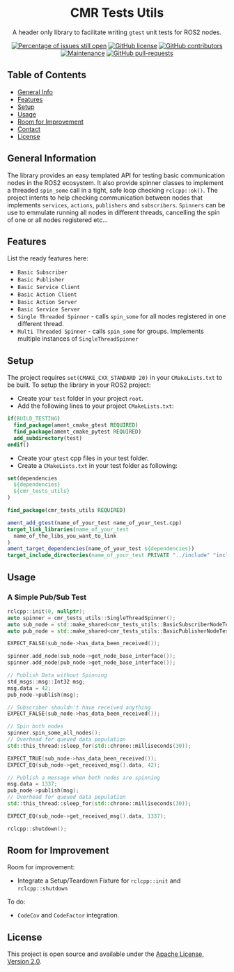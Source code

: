 <div align="center">

# CMR Tests Utils

A header only library to facilitate writing `gtest` unit tests for ROS2 nodes.

</div>

<div align="center">

[![Percentage of issues still open](http://isitmaintained.com/badge/open/cmrobotics/cmr_tests_utils.svg)](http://isitmaintained.com/project/cmrobotics/cmr_tests_utils "Percentage of issues still open")
[![GitHub license](https://img.shields.io/github/license/cmrobotics/cmr_tests_utils.svg)](https://github.com/cmrobotics/cmr_tests_utils/blob/galactic-devel/LICENSE)
[![GitHub contributors](https://img.shields.io/github/contributors/cmrobotics/cmr_tests_utils.svg)](https://GitHub.com/cmrobotics/cmr_tests_utils/graphs/contributors/)
[![Maintenance](https://img.shields.io/badge/Maintained%3F-yes-green.svg)](https://GitHub.com/Naereen/StrapDown.js/graphs/commit-activity)
[![GitHub pull-requests](https://img.shields.io/github/issues-pr/Naereen/StrapDown.js.svg)](https://GitHub.com/Naereen/StrapDown.js/pull/)

</div>


## Table of Contents
* [General Info](#general-information)
* [Features](#features)
* [Setup](#setup)
* [Usage](#usage)
* [Room for Improvement](#room-for-improvement)
* [Contact](#contact)
* [License](#license)


## General Information

The library provides an easy templated API for testing basic communication nodes in the ROS2 ecosystem. It also provide spinner classes to implement a threaded `spin_some` call in a tight, safe loop checking `rclcpp::ok()`. The project intents to help checking communication between nodes that implements `services`, `actions`, `publishers` and `subscribers`. `Spinners` can be use to emmulate running all nodes in different threads, cancelling the spin of one or all nodes registered etc... 


## Features
List the ready features here:
- `Basic Subscriber`
- `Basic Publisher`
- `Basic Service Client`
- `Basic Action Client`
- `Basic Action Server`
- `Basic Service Server`
- `Single Threaded Spinner` - calls `spin_some` for all nodes registered in one different thread.
- `Multi Threaded Spinner` - calls `spin_some` for groups. Implements multiple instances of `SingleThreadSpinner`


## Setup

The project requires `set(CMAKE_CXX_STANDARD 20)` in your `CMakeLists.txt` to be built. To setup the library in your ROS2 project:

- Create your `test` folder in your project `root`.
- Add the following lines to your project `CMakeLists.txt`:
```cmake
if(BUILD_TESTING)
  find_package(ament_cmake_gtest REQUIRED)
  find_package(ament_cmake_pytest REQUIRED)
  add_subdirectory(test)
endif()
```
- Create your `gtest` cpp files in your test folder.
- Create a `CMakeLists.txt` in your test folder as following:
```cmake
set(dependencies
  ${dependencies}
  ${cmr_tests_utils}
)

find_package(cmr_tests_utils REQUIRED)

ament_add_gtest(name_of_your_test name_of_your_test.cpp)
target_link_libraries(name_of_your_test
  name_of_the_libs_you_want_to_link
)
ament_target_dependencies(name_of_your_test ${dependencies})
target_include_directories(name_of_your_test PRIVATE "../include" "include" ${cmr_tests_utils_INCLUDE_DIRS})
```

## Usage

### A Simple Pub/Sub Test
```cpp
rclcpp::init(0, nullptr);
auto spinner = cmr_tests_utils::SingleThreadSpinner();
auto sub_node = std::make_shared<cmr_tests_utils::BasicSubscriberNodeTest<std_msgs::msg::Int32>>("sub_test_node", "test_topic");
auto pub_node = std::make_shared<cmr_tests_utils::BasicPublisherNodeTest<std_msgs::msg::Int32>>("pub_test_node", "test_topic", false, 100);

EXPECT_FALSE(sub_node->has_data_been_received());

spinner.add_node(sub_node->get_node_base_interface());
spinner.add_node(pub_node->get_node_base_interface());

// Publish Data without Spinning
std_msgs::msg::Int32 msg;
msg.data = 42;
pub_node->publish(msg);

// Subscriber shouldn't have received anything
EXPECT_FALSE(sub_node->has_data_been_received());

// Spin both nodes
spinner.spin_some_all_nodes();
// Overhead for queued data population
std::this_thread::sleep_for(std::chrono::milliseconds(30));

EXPECT_TRUE(sub_node->has_data_been_received());
EXPECT_EQ(sub_node->get_received_msg().data, 42);

// Publish a message when both nodes are spinning
msg.data = 1337;
pub_node->publish(msg);
// Overhead for queued data population
std::this_thread::sleep_for(std::chrono::milliseconds(30));

EXPECT_EQ(sub_node->get_received_msg().data, 1337);

rclcpp::shutdown();
```

## Room for Improvement

Room for improvement:
- Integrate a Setup/Teardown Fixture for `rclcpp::init` and `rclcpp::shutdown`

To do:
- `CodeCov` and `CodeFactor` integration.


## License
This project is open source and available under the [Apache License, Version 2.0](https://www.apache.org/licenses/LICENSE-2.0).
